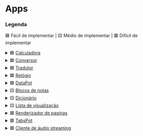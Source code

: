 # Apps

### Legenda

🟦️ Fácil de implementar | 🟨️ Médio de implementar | 🟥️ Difícil de implementar

<details>
<summary>🟦️ <ins>Calculadora</ins> </summary>

**Calcudora básica e objetiva**, permitindo operações de soma, subtração, multiplicação, divisão, potenciação e porcentagem.
</details>

<details>
<summary>🟦️ <ins>Conversor</ins> </summary>

Conversor simples de unidades, conversões de comprimento, massa, volume e tempo.

</details>

<details>
<summary>🟦️ <ins>Tradutor</ins> </summary>

Tradutor de línguas simples, provavelmente usará uma *API do google translate*.

</details>

<details>
<summary>🟦️ <ins>Relógio</ins> </summary>

Um app que reúne cronômetro, alarme e temporizador.

</details>

<details>
<summary>🟦️ <ins>DataPot</ins> </summary>

Salve arquivos na nuvem com segurança e praticidade.

</details>

<details>
<summary>🟨️ <ins>Blocos de notas</ins> </summary>

Bloco para anotações rápidas, com formatação markdown **<u> básica[Títulos, Listas(numeradas e não numeradas), Negrito, Itálico, Links, Imagens e Citações] </u>**.

</details>

<details>
<summary>🟨️ <ins>Dicionário</ins> </summary>

Dicionário português completo, provê definição, sinônimos e antônimos.

</details>

<details>
<summary>🟨️ <ins>Lista de visualização</ins> </summary>

Praticamente a playlist “Assistir mais tarde” dentro da sua sidebar.

</details>

<details>
<summary>🟥️ <ins>Renderizador de paginas</ins> </summary>

Basicamente voc sera capaz de abrir uma pagina web na sidebar.

</details>

<details>
<summary>🟥️ <ins>TabsPot</ins> </summary>

Esta com muitas abas abertas mas não quer fechar-las ainda? TabPot será seu engavetador de abas.

</details>

<details>
<summary>🟥️ <ins>Cliente de áudio streaming</ins> </summary>
Front end integrado do seu streaming predileto.
</details>
